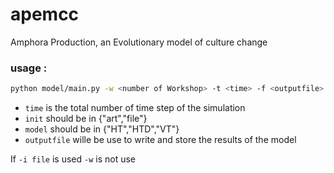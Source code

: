 # apemcc
Amphora Production, an Evolutionary model of culture change

### usage :

```bash
python model/main.py -w <number of Workshop> -t <time> -f <outputfile> -m <model> -i <init>
```

* `time` is the total number of time step of the simulation 
* `init` should be in {"art","file"}
* `model` should be in {"HT","HTD","VT"}
* `outputfile` wille be use to write and store the results of the model

If `-i file` is used `-w` is not use
